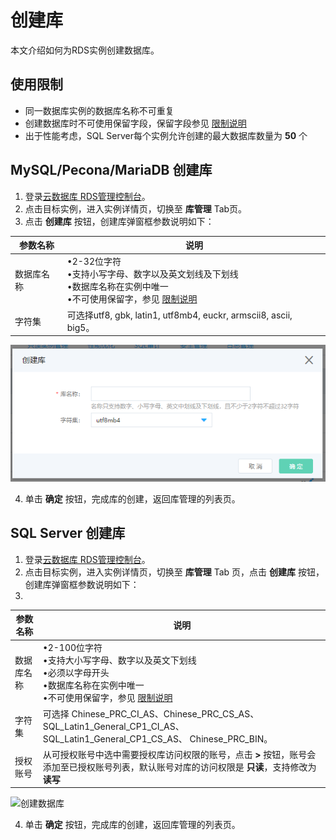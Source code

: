 # 创建库
本文介绍如何为RDS实例创建数据库。

## 使用限制

* 同一数据库实例的数据库名称不可重复
* 创建数据库时不可使用保留字段，保留字段参见 [限制说明](https://docs.jdcloud.com/cn/rds/mysql-restrictions)
* 出于性能考虑，SQL Server每个实例允许创建的最大数据库数量为 **50** 个

## MySQL/Pecona/MariaDB 创建库

1. 登录[云数据库 RDS管理控制台](https://rds-console.jdcloud.com/database)。
2. 点击目标实例，进入实例详情页，切换至 **库管理** Tab页。
3. 点击 **创建库** 按钮，创建库弹窗框参数说明如下：

|参数名称|说明|
|--|--|
|数据库名称|&bull;2-32位字符<br> &bull;支持小写字母、数字以及英文划线及下划线<br> &bull;数据库名称在实例中唯一<br> &bull;不可使用保留字，参见 [限制说明](https://docs.jdcloud.com/cn/rds/mysql-restrictions)|
|字符集|可选择utf8, gbk, latin1, utf8mb4, euckr, armscii8, ascii, big5。|
![Create-Database](.../../../../../image/RDS/Create-Database.png)

4. 单击 **确定** 按钮，完成库的创建，返回库管理的列表页。


## SQL Server 创建库

1. 登录[云数据库 RDS管理控制台](https://rds-console.jdcloud.com/database)。
2. 点击目标实例，进入实例详情页，切换至 **库管理** Tab 页，点击 **创建库** 按钮，创建库弹窗框参数说明如下：
3. 
|参数名称|说明|
|--|--|
|数据库名称|&bull;2-100位字符<br> &bull;支持大小写字母、数字以及英文下划线<br> &bull;必须以字母开头<br> &bull;数据库名称在实例中唯一<br> &bull;不可使用保留字，参见 [限制说明](https://docs.jdcloud.com/cn/rds/sqlserver-restrictions)|
|字符集|可选择 Chinese_PRC_CI_AS、Chinese_PRC_CS_AS、 SQL_Latin1_General_CP1_CI_AS、 SQL_Latin1_General_CP1_CS_AS、 Chinese_PRC_BIN。|
|授权账号|从可授权账号中选中需要授权库访问权限的账号，点击 **>** 按钮，账号会添加至已授权账号列表，默认账号对库的访问权限是 **只读**，支持修改为 **读写**|
![创建数据库](../../../../../image/RDS/Create-Database-SQLServer.png)

4. 单击 **确定** 按钮，完成库的创建，返回库管理的列表页。